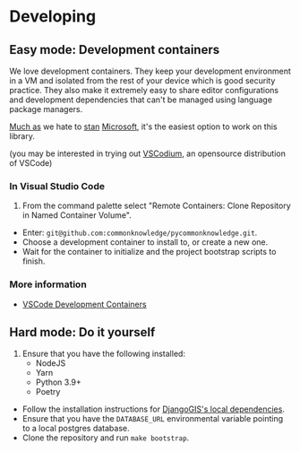 # Developing

## Easy mode: Development containers

We love development containers. They keep your development environment in a VM and isolated from the rest of your device which is good security practice. They also make it extremely easy to share editor configurations and development dependencies that can't be managed using language package managers.

[Much as](https://theintercept.com/2020/07/14/microsoft-police-state-mass-surveillance-facial-recognition/) we hate to [stan](https://devblogs.microsoft.com/azuregov/federal-agencies-continue-to-advance-capabilities-with-azure-government/) [Microsoft](https://en.wikipedia.org/wiki/Embrace,_extend,_and_extinguish), it's the easiest option to work on this library.

(you may be interested in trying out [VSCodium](https://vscodium.com/), an opensource distribution of VSCode)

### In Visual Studio Code

1. From the command palette select "Remote Containers: Clone Repository in Named Container Volume".
* Enter: `git@github.com:commonknowledge/pycommonknowledge.git`.
* Choose a development container to install to, or create a new one.
* Wait for the container to initialize and the project bootstrap scripts to finish.


### More information

- [VSCode Development Containers](https://code.visualstudio.com/docs/remote/containers)


## Hard mode: Do it yourself

1. Ensure that you have the following installed:
    - NodeJS
    - Yarn
    - Python 3.9+
    - Poetry
    
* Follow the installation instructions for [DjangoGIS's local dependencies](https://docs.djangoproject.com/en/3.2/ref/contrib/gis/install/postgis/).
* Ensure that you have the `DATABASE_URL` environmental variable pointing to a local postgres database.
* Clone the repository and run `make bootstrap`.
